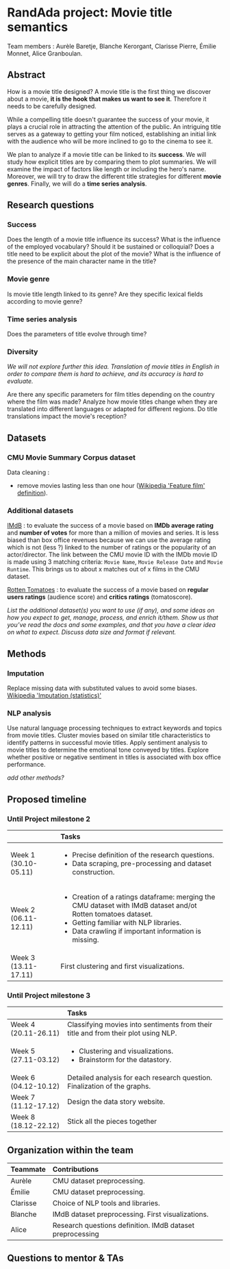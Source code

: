 # RandAda project: Movie title semantics

Team members : Aurèle Baretje, Blanche Kerorgant, Clarisse Pierre, Émilie Monnet, Alice Granboulan.

## Abstract

How is a movie title designed? A movie title is the first thing we discover about a movie, **it is the hook that makes us want to see it**. Therefore it needs to be carefully designed.

While a compelling title doesn't guarantee the success of your movie, it plays a crucial role in attracting the attention of the public. An intriguing title serves as a gateway to getting your film noticed, establishing an initial link with the audience who will be more inclined to go to the cinema to see it.

We plan to analyze if a movie title can be linked to its **success**. We will study how explicit titles are by comparing them to plot summaries. We will examine the impact of factors like length or including the hero's name. Moreover, we will try to draw the different title strategies for different **movie genres**. Finally, we will do a **time series analysis**.


## Research questions
### Success
Does the length of a movie title influence its success?
What is the influence of the employed vocabulary? Should it be sustained or colloquial?
Does a title need to be explicit about the plot of the movie?
What is the influence of the presence of the main character name in the title?

### Movie genre
Is movie title length linked to its genre?
Are they specific lexical fields according to movie genre?

### Time series analysis
Does the parameters of title evolve through time?

### Diversity
*We will not explore further this idea. Translation of movie titles in English in order to compare them is hard to achieve, and its accuracy is hard to evaluate.*

Are there any specific parameters for film titles depending on the country where the film was made? 
Analyze how movie titles change when they are translated into different languages or adapted for different regions. Do title translations impact the movie's reception?


## Datasets
### CMU Movie Summary Corpus dataset
Data cleaning : 
- remove movies lasting less than one hour ([Wikipedia 'Feature film' definition](https://en.wikipedia.org/wiki/Feature_film)).

### Additional datasets
[IMdB](https://developer.imdb.com/non-commercial-datasets/) : to evaluate the success of a movie based on **IMDb average rating** and **number of votes** for more than a million of movies and series.
It is less biased than box office revenues because we can use the average rating which is not (less ?) linked to the number of ratings or the popularity of an actor/director.
The link between the CMU movie ID with the IMDb movie ID is made using 3 matching criteria: `Movie Name`, `Movie Release Date` and `Movie Runtime`. This brings us to about x matches out of x films in the CMU dataset.

[Rotten Tomatoes](https://www.kaggle.com/datasets/stefanoleone992/rotten-tomatoes-movies-and-critic-reviews-dataset) : to evaluate the success of a movie based on **regular users ratings** (audience score) and **critics ratings** (tomatoscore).

*List the additional dataset(s) you want to use (if any), and some ideas on how you expect to get, manage, process, and enrich it/them. Show us that you’ve read the docs and some examples, and that you have a clear idea on what to expect. Discuss data size and format if relevant.*

## Methods
### Imputation
Replace missing data with substituted values to avoid some biases.
[Wikipedia 'Imputation (statistics)'](https://en.wikipedia.org/wiki/Imputation_(statistics))

### NLP analysis
Use natural language processing techniques to extract keywords and topics from movie titles. Cluster movies based on similar title characteristics to identify patterns in successful movie titles.
Apply sentiment analysis to movie titles to determine the emotional tone conveyed by titles. Explore whether positive or negative sentiment in titles is associated with box office performance.

*add other methods?*

## Proposed timeline
### Until Project milestone 2

|    | Tasks |
| -----| :------- |
| Week 1 (30.10-05.11)  | <ul><li>Precise definition of the research questions.</li><li>Data scraping, pre-processing and dataset construction.</li></ul> |
| Week 2 (06.11-12.11)  | <ul><li>Creation of a ratings dataframe: merging the CMU dataset with IMdB dataset and/ot Rotten tomatoes dataset.</li><li>Getting familiar with NLP libraries.</li><li>Data crawling if important information is missing.</li></ul> |
| Week 3 (13.11-17.11)  | First clustering and first visualizations.  |

### Until Project milestone 3

|    | Tasks |
| -----| :------- |
| Week 4 (20.11-26.11)  | Classifying movies into sentiments from their title and from their plot using NLP. |
| Week 5 (27.11-03.12)  | <ul><li>Clustering and visualizations.</li><li>Brainstorm for the datastory.</li></ul> |
| Week 6 (04.12-10.12)  | Detailed analysis for each research question. Finalization of the graphs. |
| Week 7 (11.12-17.12)  | Design the data story website. |
| Week 8 (18.12-22.12)  | Stick all the pieces together |

## Organization within the team
|  Teammate  | Contributions |
| -----| :------- |
| Aurèle | CMU dataset preprocessing. |
| Émilie | CMU dataset preprocessing. |
| Clarisse | Choice of NLP tools and libraries. |
| Blanche | IMdB dataset preprocessing. First visualizations. |
| Alice | Research questions definition. IMdB dataset preprocessing |

## Questions to mentor & TAs

